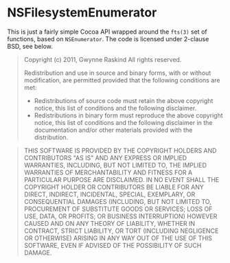 NSFilesystemEnumerator
======================

This is just a fairly simple Cocoa API wrapped around the `fts(3)` set of
functions, based on `NSEnumerator`. The code is licensed under 2-clause BSD, see
below.



> Copyright (c) 2011, Gwynne Raskind
> All rights reserved.
> 
> Redistribution and use in source and binary forms, with or without
> modification, are permitted provided that the following conditions are met:
> 
> - Redistributions of source code must retain the above copyright notice, this
>   list of conditions and the following disclaimer.
> - Redistributions in binary form must reproduce the above copyright notice, this
>   list of conditions and the following disclaimer in the documentation and/or
>   other materials provided with the distribution.

> THIS SOFTWARE IS PROVIDED BY THE COPYRIGHT HOLDERS AND CONTRIBUTORS "AS IS" AND
> ANY EXPRESS OR IMPLIED WARRANTIES, INCLUDING, BUT NOT LIMITED TO, THE IMPLIED
> WARRANTIES OF MERCHANTABILITY AND FITNESS FOR A PARTICULAR PURPOSE ARE
> DISCLAIMED. IN NO EVENT SHALL THE COPYRIGHT HOLDER OR CONTRIBUTORS BE LIABLE FOR
> ANY DIRECT, INDIRECT, INCIDENTAL, SPECIAL, EXEMPLARY, OR CONSEQUENTIAL DAMAGES
> (INCLUDING, BUT NOT LIMITED TO, PROCUREMENT OF SUBSTITUTE GOODS OR SERVICES;
> LOSS OF USE, DATA, OR PROFITS; OR BUSINESS INTERRUPTION) HOWEVER CAUSED AND ON
> ANY THEORY OF LIABILITY, WHETHER IN CONTRACT, STRICT LIABILITY, OR TORT
> (INCLUDING NEGLIGENCE OR OTHERWISE) ARISING IN ANY WAY OUT OF THE USE OF THIS
> SOFTWARE, EVEN IF ADVISED OF THE POSSIBILITY OF SUCH DAMAGE.
